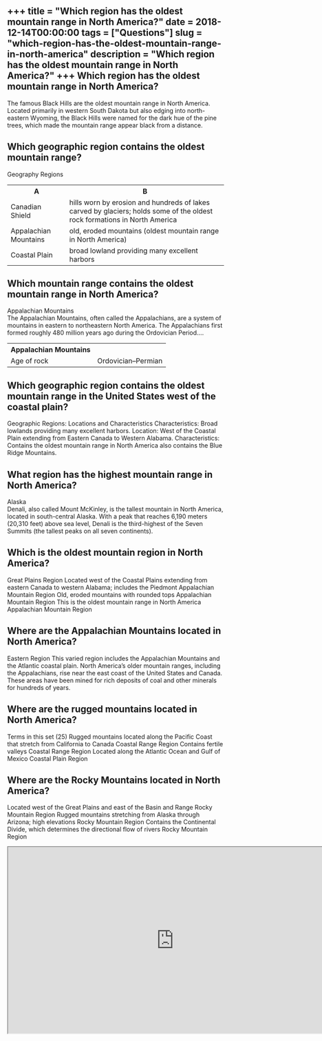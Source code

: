 +++
title = "Which region has the oldest mountain range in North America?"
date = 2018-12-14T00:00:00
tags = ["Questions"]
slug = "which-region-has-the-oldest-mountain-range-in-north-america"
description = "Which region has the oldest mountain range in North America?"
+++
Which region has the oldest mountain range in North America?
------------------------------------------------------------

The famous Black Hills are the oldest mountain range in North America. Located primarily in western South Dakota but also edging into north-eastern Wyoming, the Black Hills were named for the dark hue of the pine trees, which made the mountain range appear black from a distance.

Which geographic region contains the oldest mountain range?
-----------------------------------------------------------

Geography Regions

<table><tr><th>A</th><th>B</th></tr><tr><td>Canadian Shield</td><td>hills worn by erosion and hundreds of lakes carved by glaciers; holds some of the oldest rock formations in North America</td></tr><tr><td>Appalachian Mountains</td><td>old, eroded mountains (oldest mountain range in North America)</td></tr><tr><td>Coastal Plain</td><td>broad lowland providing many excellent harbors</td></tr></table>

Which mountain range contains the oldest mountain range in North America?
-------------------------------------------------------------------------

Appalachian Mountains  
The Appalachian Mountains, often called the Appalachians, are a system of mountains in eastern to northeastern North America. The Appalachians first formed roughly 480 million years ago during the Ordovician Period….

<table><tr><th>Appalachian Mountains</th></tr><tr><td>Age of rock</td><td>Ordovician–Permian</td></tr></table>

Which geographic region contains the oldest mountain range in the United States west of the coastal plain?
----------------------------------------------------------------------------------------------------------

Geographic Regions: Locations and Characteristics Characteristics: Broad lowlands providing many excellent harbors. Location: West of the Coastal Plain extending from Eastern Canada to Western Alabama. Characteristics: Contains the oldest mountain range in North America also contains the Blue Ridge Mountains.

What region has the highest mountain range in North America?
------------------------------------------------------------

Alaska  
Denali, also called Mount McKinley, is the tallest mountain in North America, located in south-central Alaska. With a peak that reaches 6,190 meters (20,310 feet) above sea level, Denali is the third-highest of the Seven Summits (the tallest peaks on all seven continents).

Which is the oldest mountain region in North America?
-----------------------------------------------------

Great Plains Region Located west of the Coastal Plains extending from eastern Canada to western Alabama; includes the Piedmont Appalachian Mountain Region Old, eroded mountains with rounded tops Appalachian Mountain Region This is the oldest mountain range in North America Appalachian Mountain Region

Where are the Appalachian Mountains located in North America?
-------------------------------------------------------------

Eastern Region This varied region includes the Appalachian Mountains and the Atlantic coastal plain. North America’s older mountain ranges, including the Appalachians, rise near the east coast of the United States and Canada. These areas have been mined for rich deposits of coal and other minerals for hundreds of years.

Where are the rugged mountains located in North America?
--------------------------------------------------------

Terms in this set (25) Rugged mountains located along the Pacific Coast that stretch from California to Canada Coastal Range Region Contains fertile valleys Coastal Range Region Located along the Atlantic Ocean and Gulf of Mexico Coastal Plain Region

Where are the Rocky Mountains located in North America?
-------------------------------------------------------

Located west of the Great Plains and east of the Basin and Range Rocky Mountain Region Rugged mountains stretching from Alaska through Arizona; high elevations Rocky Mountain Region Contains the Continental Divide, which determines the directional flow of rivers Rocky Mountain Region

<iframe allow="accelerometer; autoplay; clipboard-write; encrypted-media; gyroscope; picture-in-picture" allowfullscreen="" class="__youtube_prefs__  epyt-is-override  no-lazyload" data-no-lazy="1" data-origheight="433" data-origwidth="770" data-skipgform_ajax_framebjll="" height="433" id="_ytid_51419" loading="lazy" src="https://www.youtube.com/embed/jzqnUvE66HA?enablejsapi=1&autoplay=0&cc_load_policy=0&cc_lang_pref=&iv_load_policy=1&loop=0&modestbranding=0&rel=1&fs=1&playsinline=0&autohide=2&theme=dark&color=red&controls=1&" title="YouTube player" width="770"></iframe>